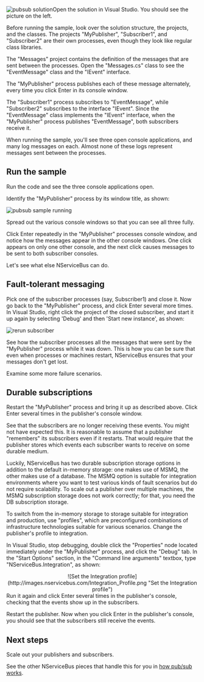 <!--
title: "Publish/Subscribe Sample"
tags: 
-->
![pubsub solution](https://particular.blob.core.windows.net/media/Default/images/pub_sub_solution.png)Open the solution in Visual Studio. You should see the picture on the left.

Before running the sample, look over the solution structure, the projects, and the classes. The projects "MyPublisher", "Subscriber1", and "Subscriber2" are their own processes, even though they look like regular class libraries.

The "Messages" project contains the definition of the messages that are sent between the processes. Open the "Messages.cs" class to see the
"EventMessage" class and the "IEvent" interface.

The "MyPublisher" process publishes each of these message alternately, every time you click Enter in its console window.

The "Subscriber1" process subscribes to "EventMessage", while
"Subscriber2" subscribes to the interface "IEvent". Since the
"EventMessage" class implements the "IEvent" interface, when the
"MyPublisher" process publishes "EventMessage", both subscribers receive it.

When running the sample, you'll see three open console applications, and many log messages on each. Almost none of these logs represent messages sent between the processes.

Run the sample
--------------

Run the code and see the three console applications open.

Identify the "MyPublisher" process by its window title, as shown:

![pubsub sample running](https://particular.blob.core.windows.net/media/Default/images/pubsub_nservicebus_running.png "pubsub sample running")

Spread out the various console windows so that you can see all three fully.

Click Enter repeatedly in the "MyPublisher" processes console window, and notice how the messages appear in the other console windows. One click appears on only one other console, and the next click causes messages to be sent to both subscriber consoles.

Let's see what else NServiceBus can do.

Fault-tolerant messaging
------------------------

Pick one of the subscriber processes (say, Subscriber1) and close it. Now go back to the "MyPublisher" process, and click Enter several more times. In Visual Studio, right click the project of the closed subscriber, and start it up again by selecting 'Debug' and then 'Start new instance', as shown:



 ![rerun subscriber](https://particular.blob.core.windows.net/media/Default/images/pubsub_nservicebus_rerun_subscriber.png "rerun subscriber")

See how the subscriber processes all the messages that were sent by the
"MyPublisher" process while it was down. This is how you can be sure that even when processes or machines restart, NServiceBus ensures that your messages don't get lost.

Examine some more failure scenarios.

Durable subscriptions
---------------------

Restart the "MyPublisher" process and bring it up as described above. Click Enter several times in the publisher's console window.

See that the subscribers are no longer receiving these events. You might not have expected this. It is reasonable to assume that a publisher
"remembers" its subscribers even if it restarts. That would require that the publisher stores which events each subscriber wants to receive on some durable medium.

Luckily, NServiceBus has two durable subscription storage options in addition to the default in-memory storage: one makes use of MSMQ, the other makes use of a database. The MSMQ option is suitable for integration environments where you want to test various kinds of fault scenarios but do not require scalability. To scale out a publisher over multiple machines, the MSMQ subscription storage does not work correctly; for that, you need the DB subscription storage.

To switch from the in-memory storage to storage suitable for integration and production, use "profiles", which are preconfigured combinations of infrastructure technologies suitable for various scenarios. Change the publisher's profile to integration.

In Visual Studio, stop debugging, double click the "Properties" node located immediately under the "MyPublisher" process, and click the
"Debug" tab. In the "Start Options" section, in the "Command line arguments" textbox, type "NServiceBus.Integration", as shown:

<center>
![Set the Integration profile](http://images.nservicebus.com/Integration_Profile.png "Set the Integration profile")

</center> Run it again and click Enter several times in the publisher's console, checking that the events show up in the subscribers.

Restart the publisher. Now when you click Enter in the publisher's console, you should see that the subscribers still receive the events.

Next steps
----------

Scale out your publishers and subscribers.

See the other NServiceBus pieces that handle this for you in [how pub/sub works](how-pub-sub-works).

